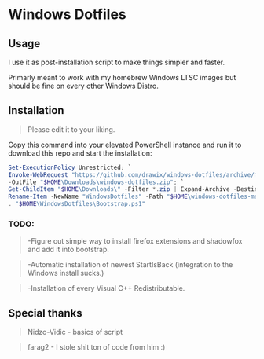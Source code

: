 # Windows Dotfiles

## Usage

I use it as post-installation script to make things simpler and faster.

Primarly meant to work with my homebrew Windows LTSC images but should be fine on every other Windows Distro.

## Installation

> Please edit it to your liking.

Copy this command into your elevated PowerShell instance and run it to download this repo and start the installation:

```ps1
Set-ExecutionPolicy Unrestricted; `
Invoke-WebRequest "https://github.com/drawix/windows-dotfiles/archive/master.zip" `
-OutFile "$HOME\Downloads\windows-dotfiles.zip"; `
Get-ChildItem "$HOME\Downloads\" -Filter *.zip | Expand-Archive -DestinationPath "$HOME\" -Force; `
Rename-Item -NewName "WindowsDotfiles" -Path "$HOME\windows-dotfiles-master"; `
. "$HOME\WindowsDotfiles\Bootstrap.ps1"
```

### TODO:

> -Figure out simple way to install firefox extensions and shadowfox and add it into bootstrap.

> -Automatic installation of newest StartIsBack (integration to the Windows install sucks.)

> -Installation of every Visual C++ Redistributable.

## Special thanks

> Nidzo-Vidic - basics of script

> farag2 - I stole shit ton of code from him :)
